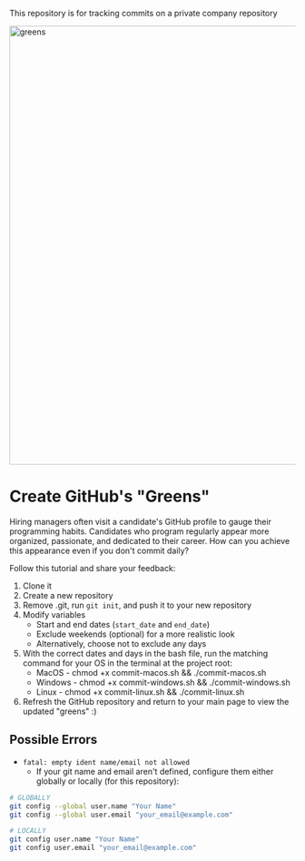 This repository is for tracking commits on a private company repository


<img width="773" alt="greens" src="https://github.com/David-L-R/git/assets/31222514/08991eea-9052-467c-a85d-79a585b330b0">

# Create GitHub's "Greens"

Hiring managers often visit a candidate's GitHub profile to gauge their programming habits. Candidates who program regularly appear more organized, passionate, and dedicated to their career. How can you achieve this appearance even if you don't commit daily?

Follow this tutorial and share your feedback:

1. Clone it
2. Create a new repository
3. Remove .git, run `git init`, and push it to your new repository
4. Modify variables
   - Start and end dates (`start_date` and `end_date`)
   - Exclude weekends (optional) for a more realistic look
   - Alternatively, choose not to exclude any days
5. With the correct dates and days in the bash file, run the matching command for your OS in the terminal at the project root:
   - MacOS - chmod +x commit-macos.sh && ./commit-macos.sh
   - Windows - chmod +x commit-windows.sh && ./commit-windows.sh
   - Linux - chmod +x commit-linux.sh && ./commit-linux.sh
6. Refresh the GitHub repository and return to your main page to view the updated "greens" :)

## Possible Errors

- `fatal: empty ident name/email not allowed`
  - If your git name and email aren't defined, configure them either globally or locally (for this repository):

```bash
# GLOBALLY
git config --global user.name "Your Name"
git config --global user.email "your_email@example.com"
```

```bash
# LOCALLY
git config user.name "Your Name"
git config user.email "your_email@example.com"
```
